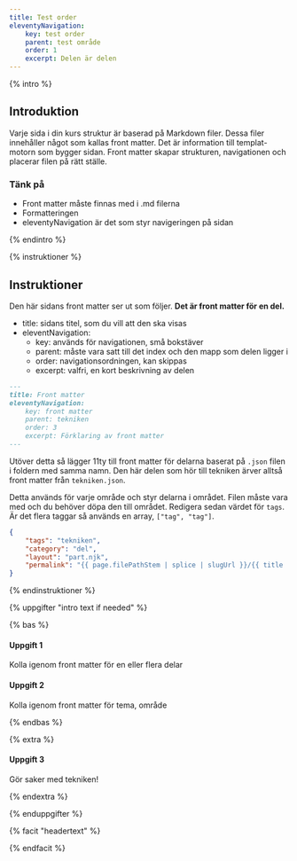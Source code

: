 ```yaml
---
title: Test order
eleventyNavigation:
    key: test order
    parent: test område
    order: 1
    excerpt: Delen är delen
---
```


{% intro %}

## Introduktion

Varje sida i din kurs struktur är baserad på Markdown filer. Dessa filer innehåller
något som kallas front matter.
Det är information till templat-motorn som bygger sidan.
Front matter skapar strukturen, navigationen och placerar filen på rätt ställe.

### Tänk på

-   Front matter måste finnas med i .md filerna
-   Formatteringen
-   eleventyNavigation är det som styr navigeringen på sidan

{% endintro %}

{% instruktioner %}

## Instruktioner

Den här sidans front matter ser ut som följer.
**Det är front matter för en del.**

-   title: sidans titel, som du vill att den ska visas
-   eleventNavigation:
    -   key: används för navigationen, små bokstäver
    -   parent: måste vara satt till det index och den mapp som delen ligger i
    -   order: navigationsordningen, kan skippas
    -   excerpt: valfri, en kort beskrivning av delen

```md
---
title: Front matter
eleventyNavigation:
    key: front matter
    parent: tekniken
    order: 3
    excerpt: Förklaring av front matter
---
```

Utöver detta så lägger 11ty till front matter för delarna baserat på `.json` filen i foldern
med samma namn. Den här delen som hör till tekniken ärver alltså front matter från
`tekniken.json`.

Detta används för varje område och styr delarna i området.
Filen måste vara med och du behöver döpa den till området.
Redigera sedan värdet för `tags`. Är det flera taggar så används en array, `["tag", "tag"]`.

```json
{
    "tags": "tekniken",
    "category": "del",
    "layout": "part.njk",
    "permalink": "{{ page.filePathStem | splice | slugUrl }}/{{ title | slug }}.html"
}
```

{% endinstruktioner %}

{% uppgifter "intro text if needed" %}

{% bas %}

#### Uppgift 1

Kolla igenom front matter för en eller flera delar

#### Uppgift 2

Kolla igenom front matter för tema, område

{% endbas %}

{% extra %}

#### Uppgift 3

Gör saker med tekniken!

{% endextra %}

{% enduppgifter %}

{% facit "headertext" %}


{% endfacit %}